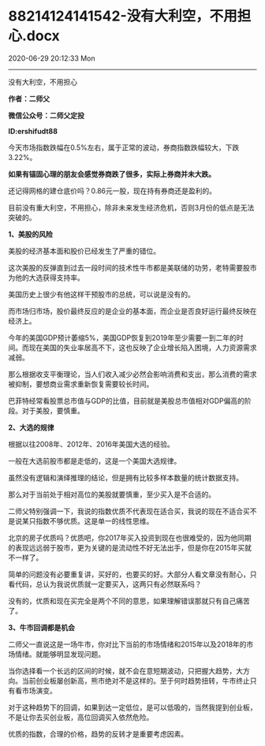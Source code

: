# 88214124141542-没有大利空，不用担心.docx

2020-06-29 20:12:33 Mon

----

没有大利空，不用担心

__作者：二师父__

__微信公众号：二师父定投__

__ID:ershifudt88__

今天市场指数跌幅在0\.5%左右，属于正常的波动，券商指数跌幅较大，下跌3\.22%。

__如果有锚固心理的朋友会感觉券商跌了很多，实际上券商并未大跌。__

还记得网格的建仓底价吗？0\.86元一股，现在持有券商还是盈利的。

目前没有重大利空，不用担心，除非未来发生经济危机，否则3月份的低点是无法突破的。

__1、美股的风险__

美股的经济基本面和股价已经发生了严重的错位。

这次美股的反弹直到过去一段时间的技术性牛市都是美联储的功劳，老特需要股市为他的大选获得支持率。

美国历史上很少有他这样干预股市的总统，可以说是没有的。

而市场归市场，股价最终反应的是企业的基本面，而企业是否良好运行最终反映在经济上。

今年的美国GDP预计萎缩5%，美国GDP恢复到2019年至少需要一到二年的时间。而现在美国的失业率居高不下，这也反映了企业增长陷入困境，人力资源需求减弱。

那么根据收支平衡理论，当人们收入减少必然会影响消费和支出，那么消费的需求被抑制，要想商业需求重新恢复需要较长时间。

巴菲特经常看股票总市值与GDP的比值，目前就是美股总市值相对GDP偏高的阶段。对于美股，要慎重。

__2、大选的规律__

根据以往2008年、2012年、2016年美国大选的经验。

一般在大选前股市都是走低的，这是一个美国大选规律。

虽然没有逻辑和演绎推理的结论，但是拥有比较多样本数量的统计数据支持。

那么对于当前处于相对高位的美股就要慎重，至少买入是不合适的。

二师父特别强调一下，我说的指数优质不代表现在适合买，我说的现在不适合买不是说某只指数不够优质。这是单一的线性思维。

北京的房子优质吗？优质吧，你2017年买入投资到现在也很难受的，因为他同期的表现远远弱于股市，更为关键的是流动性不好无法出手，但是你在2015年买就不一样了。

简单的问题没有必要重复讲，买好的，也要买的好。大部分人看文章没有耐心，只看代码，总认为我说优质就一定要买入，这两只有必然联系吗？

没有的，优质和现在买完全是两个不同的意思，如果理解错误那就只有自己痛苦了。

__3、牛市回调都是机会__

二师父一直说这是一场牛市，你对比下当前的市场情绪和2015年以及2018年的市场情绪。就能够明显发现问题。

当你选择看一个长远的区间的时候，就不会在意短期波动，只把握大趋势，大方向。当前创业板屡创新高，熊市绝对不是这样的。至于何时趋势扭转，牛市终止只有看市场演变。

对于这种趋势下的回调，如果到达一定低位，是可以低吸的，当然我提到创业板，不是让你去买创业板，高位回调买入依然危险。

优质的指数，合理的价格，趋势的反转才是重要考虑因素。

